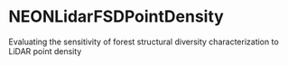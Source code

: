 # NEONLidarFSDPointDensity
Evaluating the sensitivity of forest structural diversity characterization to LiDAR point density 
